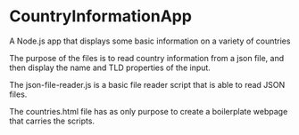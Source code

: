 # CountryInformationApp
A Node.js app that displays some basic information on a variety of countries

The purpose of the files is to read country information from a json file, and then display the name and TLD properties of the input.

The json-file-reader.js is a basic file reader script that is able to read JSON files.

The countries.html file has as only purpose to create a boilerplate webpage that carries the scripts. 
